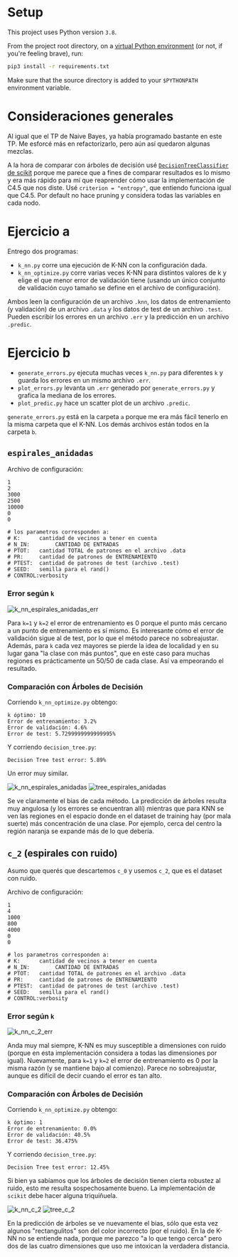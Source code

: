 # Setup
This project uses Python version `3.8`.

From the project root directory, on a [virtual Python environment](https://virtualenvwrapper.readthedocs.io/en/latest/) (or not, if you're feeling brave), run:
```bash
pip3 install -r requirements.txt
```

Make sure that the source directory is added to your `$PYTHONPATH` environment variable.

# Consideraciones generales
Al igual que el TP de Naive Bayes, ya había programado bastante en este TP. Me esforcé más en refactorizarlo, pero aún así quedaron algunas mezclas.

A la hora de comparar con árboles de decisión usé [`DecisionTreeClassifier` de scikit](https://scikit-learn.org/stable/modules/generated/sklearn.tree.DecisionTreeClassifier.html?highlight=decisiontree#sklearn.tree.DecisionTreeClassifier) porque me parece que a fines de comparar resultados es lo mismo y era más rápido para mí que reaprender cómo usar la implementación de C4.5 que nos diste. Usé `criterion = "entropy"`, que entiendo funciona igual que C4.5. Por default no hace pruning y considera todas las variables en cada nodo.

# Ejercicio a
Entrego dos programas:

* `k_nn.py` corre una ejecución de K-NN con la configuración dada.
* `k_nn_optimize.py` corre varias veces K-NN para distintos valores de k y elige el que menor error de validación tiene (usando un único conjunto de validación cuyo tamaño se define en el archivo de configuración).

Ambos leen la configuración de un archivo `.knn`, los datos de entrenamiento (y validación) de un archivo `.data` y los datos de test de un archivo `.test`. Pueden escribir los errores en un archivo `.err` y la predicción en un archivo `.predic`.

# Ejercicio b

* `generate_errors.py` ejecuta muchas veces `k_nn.py` para diferentes `k` y guarda los errores en un mismo archivo `.err`.
* `plot_errors.py` levanta un `.err` generado por `generate_errors.py` y grafica la mediana de los errores.
* `plot_predic.py` hace un scatter plot de un archivo `.predic`.

`generate_errors.py` está en la carpeta `a` porque me era más fácil tenerlo en la misma carpeta que el K-NN. Los demás archivos están todos en la carpeta `b`.


## `espirales_anidadas`
Archivo de configuración:

```
1
2
3000
2500
10000
0
0

# los parametros corresponden a:
# K:      cantidad de vecinos a tener en cuenta
# N_IN:        CANTIDAD DE ENTRADAS
# PTOT:   cantidad TOTAL de patrones en el archivo .data
# PR:     cantidad de patrones de ENTRENAMIENTO
# PTEST:  cantidad de patrones de test (archivo .test)
# SEED:   semilla para el rand()
# CONTROL:verbosity
```

### Error según `k`

![k_nn_espirales_anidadas_err](b/k_nn_espirales_anidadas_err.png)

Para `k=1` y `k=2` el error de entrenamiento es 0 porque el punto más cercano a un punto de entrenamiento es sí mismo. Es interesante cómo el error de validación sigue al de test, por lo que el método parece no sobreajustar. Además, para `k` cada vez mayores se pierde la idea de localidad y en su lugar gana "la clase con más puntos", que en este caso para muchas regiones es prácticamente un 50/50 de cada clase. Así va empeorando el resultado.

### Comparación con Árboles de Decisión

Corriendo `k_nn_optimize.py` obtengo:
```
k óptimo: 10
Error de entrenamiento: 3.2%
Error de validación: 4.6%
Error de test: 5.7299999999999995%
```

Y corriendo `decision_tree.py`:
```
Decision Tree test error: 5.89%
```

Un error muy similar.

![k_nn_espirales_anidadas](b/k_nn_espirales_anidadas.png)
![tree_espirales_anidadas](b/tree_espirales_anidadas.png)

Se ve claramente el bias de cada método. La predicción de árboles resulta muy angulosa (y los errores se encuentran allí) mientras que para KNN se ven las regiones en el espacio donde en el dataset de training hay (por mala suerte) más concentración de una clase. Por ejemplo, cerca del centro la región naranja se expande más de lo que debería.

## `c_2` (espirales con ruido)
Asumo que querés que descartemos `c_0` y usemos `c_2`, que es el dataset con ruido.

Archivo de configuración:

```
1
4
1000
800
4000
0
0

# los parametros corresponden a:
# K:      cantidad de vecinos a tener en cuenta
# N_IN:        CANTIDAD DE ENTRADAS
# PTOT:   cantidad TOTAL de patrones en el archivo .data
# PR:     cantidad de patrones de ENTRENAMIENTO
# PTEST:  cantidad de patrones de test (archivo .test)
# SEED:   semilla para el rand()
# CONTROL:verbosity
```

### Error según `k`

![k_nn_c_2_err](b/k_nn_c_2_err.png)

Anda muy mal siempre, K-NN es muy susceptible a dimensiones con ruido (porque en esta implementación considera a todas las dimensiones por igual). Nuevamente, para `k=1` y `k=2` el error de entrenamiento es 0 por la misma razón (y se mantiene bajo al comienzo). Parece no sobreajustar, aunque es difícil de decir cuando el error es tan alto.

### Comparación con Árboles de Decisión

Corriendo `k_nn_optimize.py` obtengo:
```
k óptimo: 1
Error de entrenamiento: 0.0%
Error de validación: 40.5%
Error de test: 36.475%
```

Y corriendo `decision_tree.py`:
```
Decision Tree test error: 12.45%
```

Si bien ya sabíamos que los árboles de decisión tienen cierta robustez al ruido, esto me resulta sospechosamente bueno. La implementación de `scikit` debe hacer alguna triquiñuela.

![k_nn_c_2](b/k_nn_c_2.png)
![tree_c_2](b/tree_c_2.png)

En la predicción de árboles se ve nuevamente el bias, sólo que esta vez algunos "rectangulitos" son del color incorrecto (por el ruido). En la de K-NN no se entiende nada, porque me parezco "a lo que tengo cerca" pero dos de las cuatro dimensiones que uso me intoxican la verdadera distancia.






